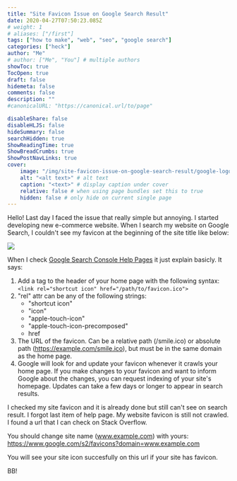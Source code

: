 ```yaml
---
title: "Site Favicon Issue on Google Search Result"
date: 2020-04-27T07:50:23.085Z
# weight: 1
# aliases: ["/first"]
tags: ["how to make", "web", "seo", "google search"]
categories: ["heck"]
author: "Me"
# author: ["Me", "You"] # multiple authors
showToc: true
TocOpen: true
draft: false
hidemeta: false
comments: false
description: ""
#canonicalURL: "https://canonical.url/to/page"

disableShare: false
disableHLJS: false
hideSummary: false
searchHidden: true
ShowReadingTime: true
ShowBreadCrumbs: true
ShowPostNavLinks: true
cover:
    image: "/img/site-favicon-issue-on-google-search-result/google-logo.png" # image path/url
    alt: "<alt text>" # alt text
    caption: "<text>" # display caption under cover
    relative: false # when using page bundles set this to true
    hidden: false # only hide on current single page
---
```


Hello! Last day I faced the issue that really simple but annoying. I started developing new e-commerce website. When I search my website on Google Search, I couldn't see my favicon at the beginning of the site title like below:

![](/img/site-favicon-issue-on-google-search-result/bbc18.png)

When I check [Google Search Console Help Pages](https://support.google.com/webmasters/answer/9290858?hl=en) it just explain basicly. It says:

1. Add a <link> tag to the header of your home page with the following syntax: `<link rel="shortcut icon" href="/path/to/favicon.ico">`
2. "rel" attr can be any of the following strings:
   - "shortcut icon"
   - "icon"
   - "apple-touch-icon"
   - "apple-touch-icon-precomposed"
   - href
3. The URL of the favicon. Can be a relative path (/smile.ico) or absolute path (https://example.com/smile.ico), but must be in the same domain as the home page.
4. Google will look for and update your favicon whenever it crawls your home page. If you make changes to your favicon and want to inform Google about the changes, you can request indexing of your site's homepage. Updates can take a few days or longer to appear in search results.

I checked my site favicon and it is already done but still can't see on search result. I forgot last item of help page. My website favicon is still not crawled. I found a url that I can check on Stack Overflow.

You should change site name (www.example.com) with yours: <https://www.google.com/s2/favicons?domain=www.example.com>

You will see your site icon succesfully on this url if your site has favicon.

BB!
